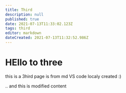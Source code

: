 ```yaml
---
title: Third
description: null
published: true
date: 2021-07-13T11:33:02.123Z
tags: third
editor: markdown
dateCreated: 2021-07-13T11:32:52.986Z
---
```


# HEllo to three

this is a 3hird page is from md VS code localy created :)

.. and this is modified content
